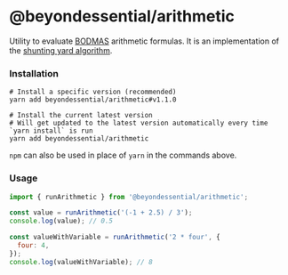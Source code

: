 # @beyondessential/arithmetic

Utility to evaluate [BODMAS](https://en.wikipedia.org/wiki/Order_of_operations) arithmetic formulas. It is an implementation of the [shunting yard algorithm](https://en.wikipedia.org/wiki/Shunting-yard_algorithm).

### Installation

```
# Install a specific version (recommended)
yarn add beyondessential/arithmetic#v1.1.0

# Install the current latest version
# Will get updated to the latest version automatically every time `yarn install` is run
yarn add beyondessential/arithmetic

```

`npm` can also be used in place of `yarn` in the commands above.

### Usage

```js
import { runArithmetic } from '@beyondessential/arithmetic';

const value = runArithmetic('(-1 + 2.5) / 3');
console.log(value); // 0.5

const valueWithVariable = runArithmetic('2 * four', {
  four: 4,
});
console.log(valueWithVariable); // 8
```
